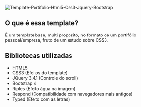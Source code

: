 ![Template-Portifolio-Html5-Css3-Jquery-Bootstrap](https://github.com/jeftegoesdev/Template-Portifolio-Html5-Css3-Jquery-Bootstrap/blob/master/images/part1.png)

## O que é essa template?

É um template base, multi propósito, no formato de um portifólio pessoal/empresa, fruto de um estudo sobre CSS3.

## Bibliotecas utilizadas
- HTML5
- CSS3 (Efeitos do template)
- JQuery 3.4.1 (Controle do scroll)
- Bootstrap 4
- Riples (Efeito água na imagem)
- Respond (Compatibilidade com navegadores mais antigos)
- Typed (Efeito com as letras)
